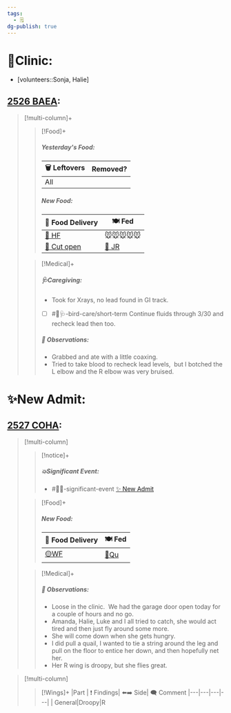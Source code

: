 ```yaml
---
tags:
  - 🗒️
dg-publish: true
---
```


# 🏥Clinic:
- [volunteers::Sonja, Halie]

## [2526 BAEA](../RARE%20Birds/2526%20BAEA.md):
> [!multi-column]+
>
>> [!Food]+
>>##### Yesterday's Food:
>> |🗑️ Leftovers| Removed?
>> |---|---|
>>|All|
>>
>>##### New Food:
>> |🚚 Food Delivery| 🍽️ Fed|
>> |---|---|
>>|[🫱 HF](../Admin/Codes/Handfed.md)|🐭🐭🐭🐭🐭|
>>|[🔪 Cut open](../Admin/Codes/Cut%20open.md)|[🐀 JR](../Admin/Codes/Food/Jumbo%20Rat.md)|
>>
>
>> [!Medical]+
>>##### 🩺Caregiving:
>> - Took for Xrays, no lead found in GI track.
>> - [ ] #🦅🩺-bird-care/short-term Continue fluids through 3/30 and recheck lead then too.
>>
>> ##### 🔭 Observations:
>> - Grabbed and ate with a little coaxing.
>> - Tried to take blood to recheck lead levels,  but I botched the L elbow and the R elbow was very bruised. 

# ✨New Admit:

## [2527 COHA](../RARE%20Birds/2527%20COHA.md):
> [!multi-column]
>
>> [!notice]+
>> ##### 💥Significant Event:
>> - #🦅💥-significant-event [✨ New Admit](../Admin/Codes/New%20Admit.md)
>>
>
>> [!Food]+
>> ##### New Food:
>> |🚚 Food Delivery| 🍽️ Fed|
>> |---|---|
>>|[🟡WF](../Admin/Codes/Whole%20food.md)|[🐥Qu](../Admin/Codes/Food/Quail.md)
>
>> [!Medical]+
>> ##### 🔭 Observations:
>> - Loose in the clinic.  We had the garage door open today for a couple of hours and no go. 
>> - Amanda, Halie, Luke and I all tried to catch, she would act tired and then just fly around some more. 
>> - She will come down when she gets hungry. 
>> - I did pull a quail, I wanted to tie a string around the leg and pull on the floor to entice her down, and then hopefully net her. 
>> - Her R wing is droopy, but she flies great.  

> [!multi-column]
>> [!Wings]+
>>|Part | ❗ Findings| ⬅️➡️ Side| 🗨️ Comment
>>|---|---|---|---|
>>| General|Droopy|R

